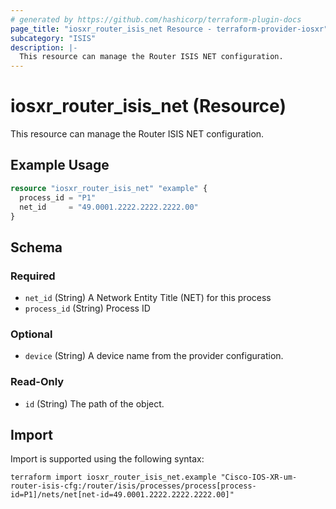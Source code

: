 ```yaml
---
# generated by https://github.com/hashicorp/terraform-plugin-docs
page_title: "iosxr_router_isis_net Resource - terraform-provider-iosxr"
subcategory: "ISIS"
description: |-
  This resource can manage the Router ISIS NET configuration.
---
```


# iosxr_router_isis_net (Resource)

This resource can manage the Router ISIS NET configuration.

## Example Usage

```terraform
resource "iosxr_router_isis_net" "example" {
  process_id = "P1"
  net_id     = "49.0001.2222.2222.2222.00"
}
```

<!-- schema generated by tfplugindocs -->
## Schema

### Required

- `net_id` (String) A Network Entity Title (NET) for this process
- `process_id` (String) Process ID

### Optional

- `device` (String) A device name from the provider configuration.

### Read-Only

- `id` (String) The path of the object.

## Import

Import is supported using the following syntax:

```shell
terraform import iosxr_router_isis_net.example "Cisco-IOS-XR-um-router-isis-cfg:/router/isis/processes/process[process-id=P1]/nets/net[net-id=49.0001.2222.2222.2222.00]"
```
